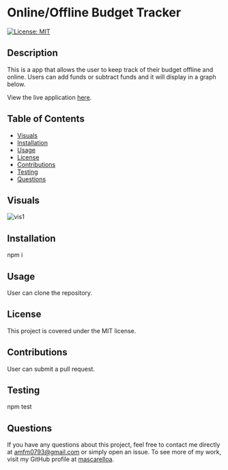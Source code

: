 
  # Online/Offline Budget Tracker

[![License: MIT](https://img.shields.io/badge/License-MIT-yellow.svg)](https://opensource.org/licenses/MIT)

  ## Description 
  This is a app that allows the user to keep track of their budget offline and online. Users can add funds or subtract funds and it will display in a graph below. 

  View the live application [here](https://radiant-ridge-21056.herokuapp.com/).

  ## Table of Contents
  * [Visuals](#Visuals)
  * [Installation](#Installation)
  * [Usage](#Usage)
  * [License](#License)
  * [Contributions](#Contributions)
  * [Testing](#Testing)
  * [Questions](#Questions)

  ## Visuals 
  ![vis1](https://user-images.githubusercontent.com/75543740/118564506-6547ed00-b73e-11eb-8dc0-c12ad131d904.PNG)
  
  ## Installation
  npm i

  ## Usage
  User can clone the repository.

  ## License
  This project is covered under the MIT license. 

  ## Contributions
  User can submit a pull request.

  ## Testing
  npm test

  ## Questions
  If you have any questions about this project, feel free to contact me directly at amfm0793@gmail.com or simply open an issue. To see more of my work, visit my GitHub profile at [mascarelloa](https://github.com/mascarelloa/).
